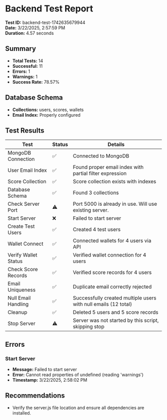 # Backend Test Report

**Test ID:** backend-test-1742635679944  
**Date:** 3/22/2025, 2:57:59 PM  
**Duration:** 4.57 seconds  

## Summary

- **Total Tests:** 14
- **Successful:** 11
- **Errors:** 1
- **Warnings:** 1
- **Success Rate:** 78.57%

## Database Schema

- **Collections:** users, scores, wallets
- **Email Index:** Properly configured

## Test Results

| Test | Status | Details |
|------|--------|--------|
| MongoDB Connection | ✅ | Connected to MongoDB |
| User Email Index | ✅ | Found proper email index with partial filter expression |
| Score Collection | ✅ | Score collection exists with indexes |
| Database Schema | ✅ | Found 3 collections |
| Check Server Port | ⚠️ | Port 5000 is already in use. Will use existing server. |
| Start Server | ❌ | Failed to start server |
| Create Test Users | ✅ | Created 4 test users |
| Wallet Connect | ✅ | Connected wallets for 4 users via API |
| Verify Wallet Status | ✅ | Verified wallet connection for 4 users |
| Check Score Records | ✅ | Verified score records for 4 users |
| Email Uniqueness | ✅ | Duplicate email correctly rejected |
| Null Email Handling | ✅ | Successfully created multiple users with null emails (12 total) |
| Cleanup | ✅ | Deleted 5 users and 5 score records |
| Stop Server | ⚠️ | Server was not started by this script, skipping stop |

## Errors

### Start Server

- **Message:** Failed to start server
- **Error:** Cannot read properties of undefined (reading 'warnings')
- **Timestamp:** 3/22/2025, 2:58:02 PM


## Recommendations

- Verify the server.js file location and ensure all dependencies are installed.
